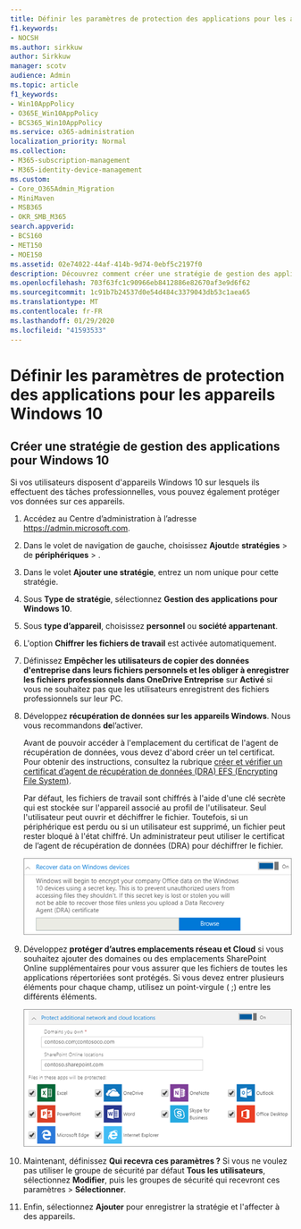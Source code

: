 ```yaml
---
title: Définir les paramètres de protection des applications pour les appareils Windows 10
f1.keywords:
- NOCSH
ms.author: sirkkuw
author: Sirkkuw
manager: scotv
audience: Admin
ms.topic: article
f1_keywords:
- Win10AppPolicy
- O365E_Win10AppPolicy
- BCS365_Win10AppPolicy
ms.service: o365-administration
localization_priority: Normal
ms.collection:
- M365-subscription-management
- M365-identity-device-management
ms.custom:
- Core_O365Admin_Migration
- MiniMaven
- MSB365
- OKR_SMB_M365
search.appverid:
- BCS160
- MET150
- MOE150
ms.assetid: 02e74022-44af-414b-9d74-0ebf5c2197f0
description: Découvrez comment créer une stratégie de gestion des applications et protéger les fichiers de travail sur les appareils Windows 10.
ms.openlocfilehash: 703f63fc1c90966eb8412886e82670af3e9d6f62
ms.sourcegitcommit: 1c91b7b24537d0e54d484c3379043db53c1aea65
ms.translationtype: MT
ms.contentlocale: fr-FR
ms.lasthandoff: 01/29/2020
ms.locfileid: "41593533"
---
```

# <a name="set-application-protection-settings-for-windows-10-devices"></a>Définir les paramètres de protection des applications pour les appareils Windows 10

## <a name="create-an-app-management-policy-for-windows-10"></a>Créer une stratégie de gestion des applications pour Windows 10

Si vos utilisateurs disposent d'appareils Windows 10 sur lesquels ils effectuent des tâches professionnelles, vous pouvez également protéger vos données sur ces appareils.
  
1. Accédez au Centre d’administration à l’adresse <a href="https://go.microsoft.com/fwlink/p/?linkid=837890" target="_blank">https://admin.microsoft.com</a>. 
    
2. Dans le volet de navigation de gauche, choisissez **Ajout**de **stratégies** \> de **périphériques** \> .

3. Dans le volet **Ajouter une stratégie**, entrez un nom unique pour cette stratégie. 
    
4. Sous **Type de stratégie**, sélectionnez **Gestion des applications pour Windows 10**.
    
5. Sous **type d’appareil**, choisissez **personnel** ou **société appartenant**.
    
6. L'option **Chiffrer les fichiers de travail** est activée automatiquement. 
    
7. Définissez **Empêcher les utilisateurs de copier des données d'entreprise dans leurs fichiers personnels et les obliger à enregistrer les fichiers professionnels dans OneDrive Entreprise** sur **Activé** si vous ne souhaitez pas que les utilisateurs enregistrent des fichiers professionnels sur leur PC. 
    
9. Développez **récupération de données sur les appareils Windows**. Nous vous recommandons **de**l’activer.
    
    Avant de pouvoir accéder à l'emplacement du certificat de l'agent de récupération de données, vous devez d'abord créer un tel certificat. Pour obtenir des instructions, consultez la rubrique [créer et vérifier un certificat d’agent de récupération de données (DRA) EFS (Encrypting File System)](https://go.microsoft.com/fwlink/p/?linkid=853700).
    
    Par défaut, les fichiers de travail sont chiffrés à l'aide d'une clé secrète qui est stockée sur l'appareil associé au profil de l'utilisateur. Seul l'utilisateur peut ouvrir et déchiffrer le fichier. Toutefois, si un périphérique est perdu ou si un utilisateur est supprimé, un fichier peut rester bloqué à l'état chiffré. Un administrateur peut utiliser le certificat de l’agent de récupération de données (DRA) pour déchiffrer le fichier.
    
    ![Browse to Data Recovery Agent certificate.](media/7d7d664f-b72f-4293-a3e7-d0fa7371366c.png)
  
10. Développez **protéger d’autres emplacements réseau et Cloud** si vous souhaitez ajouter des domaines ou des emplacements SharePoint Online supplémentaires pour vous assurer que les fichiers de toutes les applications répertoriées sont protégés. Si vous devez entrer plusieurs éléments pour chaque champ, utilisez un point-virgule ( ;) entre les différents éléments.
    
    ![Expand Protect additional network and cloud locations, and enter domains or SharePoint Online sites you own.](media/7afaa0c7-ba53-456d-8c61-312c45e09625.png)
  
11. Maintenant, définissez **Qui recevra ces paramètres ?** Si vous ne voulez pas utiliser le groupe de sécurité par défaut **Tous les utilisateurs**, sélectionnez **Modifier**, puis les groupes de sécurité qui recevront ces paramètres \> **Sélectionner**.
    
12. Enfin, sélectionnez **Ajouter** pour enregistrer la stratégie et l'affecter à des appareils. 